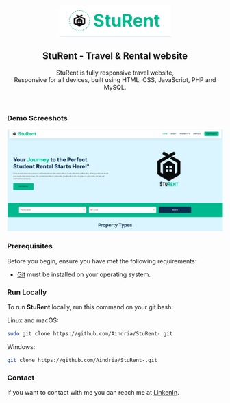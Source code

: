 <div align="center">

<img src="./readme-images/logon.PNG" />

  <h2 align="center">StuRent  - Travel & Rental website</h2>

  StuRent is fully responsive travel website, <br />Responsive for all devices, built using HTML, CSS, JavaScript, PHP and MySQL.

</div>

<br />

### Demo Screeshots

![StuRent Desktop Demo](./readme-images/demo.PNG "Desktop Demo")

### Prerequisites

Before you begin, ensure you have met the following requirements:

* [Git](https://git-scm.com/downloads "Download Git") must be installed on your operating system.

### Run Locally

To run **StuRent** locally, run this command on your git bash:

Linux and macOS:

```bash
sudo git clone https://github.com/Aindria/StuRent-.git
```

Windows:

```bash
git clone https://github.com/Aindria/StuRent-.git
```

### Contact

If you want to contact with me you can reach me at [LinkenIn](https://www.linkedin.com/in/aindria-das-8936a2250/).
